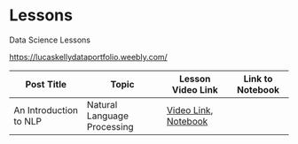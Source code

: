 # Lessons

Data Science Lessons

https://lucaskellydataportfolio.weebly.com/
 

| **Post Title** | **Topic** | **Lesson Video Link** | **Link to Notebook** |
| ---------- | ----------- | --------------- | ---------------------------- |
| An Introduction to NLP          | Natural Language Processing           | [Video Link](https://www.youtube.com/watch?v=u7cQt1AETSQ&t=4s), [Notebook](https://community.fangraphs.com/the-arm-of-marcell-ozuna-and-the-outfield-arm-runs-saved-statistic/)
